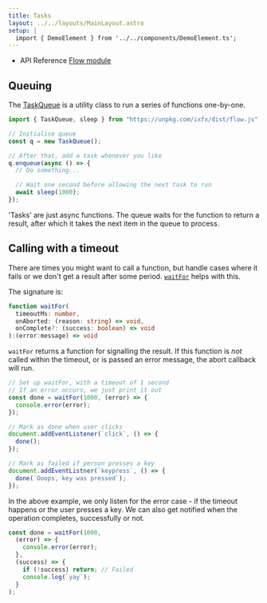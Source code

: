 ```yaml
---
title: Tasks
layout: ../../layouts/MainLayout.astro
setup: |
  import { DemoElement } from '../../components/DemoElement.ts';
---
```


<div class="tip">
<ul>
<li>API Reference <a href="https://clinth.github.io/ixfx/modules/Flow.html">Flow module</a></li>
</ul></div>

## Queuing

The [TaskQueue](https://clinth.github.io/ixfx/classes/Flow.TaskQueue.html) is a utility class to run a series of functions one-by-one.

```js
import { TaskQueue, sleep } from "https://unpkg.com/ixfx/dist/flow.js"

// Initialise queue
const q = new TaskQueue();

// After that, add a task whenever you like
q.enqueue(async () => {
  // Do something...

  // Wait one second before allowing the next task to run
  await sleep(1000);
});
```

'Tasks' are just async functions. The queue waits for the function to return a result, after which it takes the next item in the queue to process.

## Calling with a timeout

There are times you might want to call a function, but handle cases where it fails or we don't get a result after some period. [`waitFor`](https://clinth.github.io/ixfx/functions/Flow.waitFor.html) helps with this.

The signature is:
```ts
function waitFor(
  timeoutMs: number,
  onAborted: (reason: string) => void,
  onComplete?: (success: boolean) => void
):(error:message) => void
```

`waitFor` returns a function for signalling the result. If this function is _not_ called within the timeout, or is passed an error message, the abort callback will run.

```js
// Set up waitFor, with a timeout of 1 second
// If an error occurs, we just print it out
const done = waitFor(1000, (error) => { 
  console.error(error);
});

// Mark as done when user clicks
document.addEventListener(`click`, () => {
  done();
});

// Mark as failed if person presses a key
document.addEventListner(`keypress`, () => {
  done(`Ooops, key was pressed`);
});
```

In the above example, we only listen for the error case - if the timeout happens or the user presses a key. We can also get notified when the operation completes, successfully or not.

```js
const done = waitFor(1000, 
  (error) => { 
    console.error(error);
  },
  (success) => {
    if (!success) return; // Failed
    console.log(`yay`);
  }
);
```
